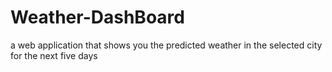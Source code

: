 # Weather-DashBoard
a web application that shows you the predicted weather in the selected city for the next five days
